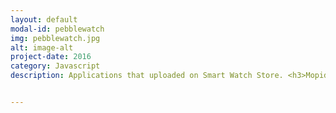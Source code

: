 ```yaml
---
layout: default
modal-id: pebblewatch
img: pebblewatch.jpg
alt: image-alt
project-date: 2016
category: Javascript
description: Applications that uploaded on Smart Watch Store. <h3>Mopidy-Player</h3>Controls from the Pebble watch the mopidy server. <br><img src="img/portfolio/pebbleHome.png"> <img src="img/portfolio/pebblePlaying.png"> <h3>Tvheadend-EPG</h3>Shows the TV Program Guide from the TvHeadend server. <br> <img src="img/portfolio/pebbleTVheadend.png">


---
```

